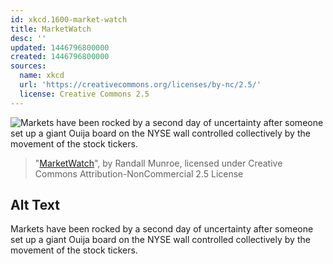 ```yaml
---
id: xkcd.1600-market-watch
title: MarketWatch
desc: ''
updated: 1446796800000
created: 1446796800000
sources:
  name: xkcd
  url: 'https://creativecommons.org/licenses/by-nc/2.5/'
  license: Creative Commons 2.5
---
```

![Markets have been rocked by a second day of uncertainty after someone set up a giant Ouija board on the NYSE wall controlled collectively by the movement of the stock tickers.](https://imgs.xkcd.com/comics/marketwatch.png)
> "[MarketWatch](https://xkcd.com/1600/)", by Randall Munroe, licensed under Creative Commons Attribution-NonCommercial 2.5 License

## Alt Text
Markets have been rocked by a second day of uncertainty after someone set up a giant Ouija board on the NYSE wall controlled collectively by the movement of the stock tickers.
